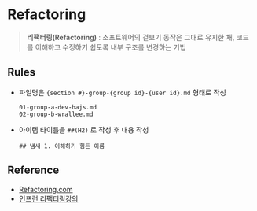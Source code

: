 # Refactoring
> __리팩터링(Refactoring)__ : 소프트웨어의 겉보기 동작은 그대로 유지한 채, 코드를 이해하고 수정하기 쉽도록 내부 구조를 변경하는 기법



## Rules
- 파일명은 `{section #}-group-{group id}-{user id}.md` 형태로 작성
  ```
  01-group-a-dev-hajs.md
  02-group-b-wrallee.md
  ```
- 아이템 타이틀을 `##(H2)` 로 작성 후 내용 작성
  ```
  ## 냄새 1. 이해하기 힘든 이름
  ```


## Reference
- [Refactoring.com](https://refactoring.com)
- [인프런 리팩터링강의](https://www.inflearn.com/course/%EB%A6%AC%ED%8C%A9%ED%86%A0%EB%A7%81#curriculum)
